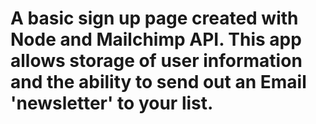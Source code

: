 # A basic sign up page created with Node and Mailchimp API. This app allows storage of user information and the ability to send out an Email 'newsletter' to your list.
